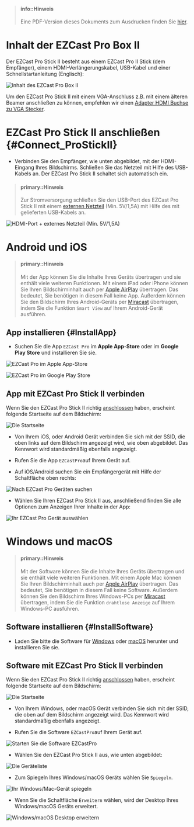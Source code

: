 > #### info::Hinweis
>
> Eine PDF-Version dieses Dokuments zum Ausdrucken finden Sie [hier](https://download.stueber.de/doc/de/ezcastpro/Schnellstartanleitung.EZCast.Pro.Stick.II.pdf).

# Inhalt der EZCast Pro Box II

Der EZCast Pro Stick II besteht aus einem EZCast Pro II Stick (dem Empfänger), einem HDMI-Verlängerungskabel, USB-Kabel und einer Schnellstartanleitung (Englisch):

![Inhalt des EZCast Pro Box II](/images/EZCastPro_II_Stick_contents_DE.jpg)

Um den EZCast Pro Stick II mit einem VGA-Anschluss z.B. mit einem älteren Beamer anschließen zu können, empfehlen wir einen [Adapter HDMI Buchse zu VGA Stecker](optimize.md#hdmi-auf-vga-adapter-hdmi-buchse-zu-vga-stecker).

# EZCast Pro Stick II anschließen {#Connect_ProStickII}

* Verbinden Sie den Empfänger, wie unten abgebildet, mit der HDMI-Eingang Ihres Bildschirms. Schließen Sie das Netzteil mit Hilfe des USB-Kabels an. Der EZCast Pro Stick II schaltet sich automatisch ein. 

> #### primary::Hinweis
> Zur Stromversorgung schließen Sie den USB-Port des EZCast Pro Stick II mit einem [externen Netzteil](https://www.amazon.de/USB-Netz-Ladeger%C3%A4t-Adapter-SAMSUNG-ETAU90EWE-Wei%C3%9F/dp/B00D2D9LF2/ref=sr_1_64?s=ce-de&ie=UTF8&qid=1531483723&sr=1-64&keywords=USB+charger) (Min. 5V/1,5A) mit Hilfe des mit gelieferten USB-Kabels an.

![HDMI-Port + externes Netzteil (Min. 5V/1,5A)](/images/plugin_HDMI1.5A.jpg)

# Android und iOS

> #### primary::Hinweis
>
> Mit der App können Sie die Inhalte Ihres Geräts übertragen und sie enthält viele weiteren Funktionen. Mit einem iPad oder iPhone können Sie Ihren Bildschirminhalt auch per [Apple AirPlay](airplay.md) übertragen. Das bedeutet, Sie benötigen in diesem Fall keine App. Außerdem können Sie den Bildschirm Ihres Android-Geräts per [Miracast](miracast.md) übertragen, indem Sie die Funktion `Smart View` auf Ihrem Android-Gerät ausführen.

## App installieren {#InstallApp}

* Suchen Sie die App `EZCast Pro` im **Apple App-Store**  oder im **Google Play Store** und installieren Sie sie.

![EZCast Pro im Apple App-Store](/images/EZCastProApp_AppleStore.jpg)

![EZCast Pro im Google Play Store](/images/EZCastProApp_PlayStore.jpg)


## App mit EZCast Pro Stick II verbinden

Wenn Sie den EZCast Pro Stick II richtig [anschlossen](#Connect_ProStickII) haben, erscheint folgende Startseite auf dem Bildschirm:

![Die Startseite](/images/ProIIStick_Startseite_SSID.jpg)

* Von Ihrem iOS, oder Android Gerät verbinden Sie sich mit der SSID, die oben links auf dem Bildschirm angezeigt wird, wie oben abgebildet. Das Kennwort wird standardmäßig ebenfalls angezeigt.

* Rufen Sie die App `EZCastPro`auf Ihrem Gerät auf.

* Auf iOS/Android suchen Sie ein Empfängergerät mit Hilfe der Schaltfläche oben rechts:

![Nach EZCast Pro Geräten suchen](/images/iOS_Device-list.jpg)

* Wählen Sie Ihren EZCast Pro Stick II aus, anschließend finden Sie alle Optionen zum Anzeigen Ihrer Inhalte in der App:

![Ihr EZCast Pro Gerät auswählen](/images/iOS_select-device.jpg)

# Windows und macOS

> #### primary::Hinweis
>
> Mit der Software können Sie die Inhalte Ihres Geräts übertragen und sie enthält viele weiteren Funktionen. Mit einem Apple Mac können Sie Ihren Bildschirminhalt auch per [Apple AirPlay](airplay.md) übertragen. Das bedeutet, Sie benötigen in diesem Fall keine Software. Außerdem können Sie den Bildschirm Ihres Windows-PCs per [Miracast](miracast.md) übertragen, indem Sie die Funktion `drahtlose Anzeige` auf Ihrem Windows-PC ausführen.

## Software installieren {#InstallSoftware}

* Laden Sie bitte die Software für [Windows](https://www.ezcast.com/app/ezcast/pro/windows) oder [macOS](https://www.ezcast.com/app/ezcast/pro/macos) herunter und installieren Sie sie.

## Software mit EZCast Pro Stick II verbinden

Wenn Sie den EZCast Pro Stick II richtig [anschlossen](#Connect_ProStickII) haben, erscheint folgende Startseite auf dem Bildschirm:

![Die Startseite](/images/ProIIStick_Startseite.jpg)

* Von Ihrem Windows, oder macOS Gerät verbinden Sie sich mit der SSID, die oben auf dem Bildschirm angezeigt wird. Das Kennwort wird standardmäßig ebenfalls angezeigt.

* Rufen Sie die Software `EZCastPro`auf Ihrem Gerät auf.

![Starten Sie die Software EZCastPro](/images/EZCastPro_Start_Software.jpg)

* Wählen Sie den EZCast Pro Stick II aus, wie unten abgebildet:

![Die Geräteliste](/images/mac-windows_device-list.jpg)

* Zum Spiegeln Ihres Windows/macOS Geräts wählen Sie `Spiegeln`.

![Ihr Windows/Mac-Gerät spiegeln](/images/mac-windows_mirror.jpg)

* Wenn Sie die Schaltfläche `Erweitern` wählen, wird der Desktop Ihres Windows/macOS Geräts erweitert.

![Windows/macOS Desktop erweitern](/images/mac-windows_extend.jpg)





